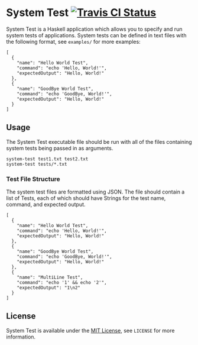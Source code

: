 # System Test [![Travis CI Status](https://api.travis-ci.org/ExcaliburZero/system-test-haskell.svg)](https://travis-ci.org/ExcaliburZero/system-test-haskell)
System Test is a Haskell application which allows you to specify and run system tests of applications. System tests can be defined in text files with the following format, see `examples/` for more examples:

```
[
  {
    "name": "Hello World Test",
    "command": "echo 'Hello, World!'",
    "expectedOutput": "Hello, World!"
  },
  {
    "name": "GoodBye World Test",
    "command": "echo 'GoodBye, World!'",
    "expectedOutput": "Hello, World!"
  }
]
```

## Usage
The System Test executable file should be run with all of the files containing system tests being passed in as arguments.

```
system-test test1.txt test2.txt
system-test tests/*.txt
```

### Test File Structure
The system test files are formatted using JSON. The file should contain a list of Tests, each of which should have Strings for the test name, command, and expected output.

```
[
  {
    "name": "Hello World Test",
    "command": "echo 'Hello, World!'",
    "expectedOutput": "Hello, World!"
  },
  {
    "name": "GoodBye World Test",
    "command": "echo 'GoodBye, World!'",
    "expectedOutput": "Hello, World!"
  },
  {
    "name": "MultiLine Test",
    "command": "echo '1' && echo '2'",
    "expectedOutput": "1\n2"
  }
]
```

## License
System Test is available under the [MIT License](https://opensource.org/licenses/MIT), see `LICENSE` for more information.
